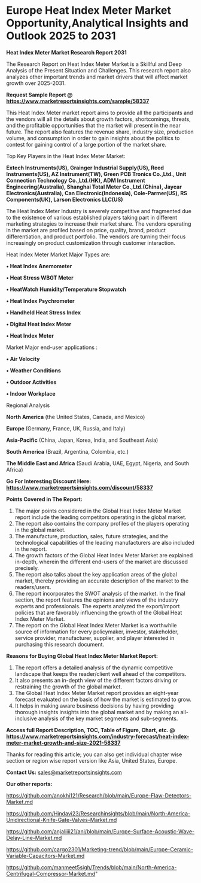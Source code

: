 # Europe Heat Index Meter Market Opportunity,Analytical Insights and Outlook 2025 to 2031

<strong>Heat Index Meter Market Research Report 2031</strong>

The Research Report on Heat Index Meter Market is a Skillful and Deep Analysis of the Present Situation and Challenges. This research report also analyzes other important trends and market drivers that will affect market growth over 2025-2031.

<strong>Request Sample Report @ <a href=https://www.marketreportsinsights.com/sample/58337>https://www.marketreportsinsights.com/sample/58337</a></strong>

This Heat Index Meter market report aims to provide all the participants and the vendors will all the details about growth factors, shortcomings, threats, and the profitable opportunities that the market will present in the near future. The report also features the revenue share, industry size, production volume, and consumption in order to gain insights about the politics to contest for gaining control of a large portion of the market share.

Top Key Players in the Heat Index Meter Market:

<strong>Extech Instruments(US), Grainger Industrial Supply(US), Reed Instruments(US), AZ Instrument(TW), Green PCB Tronics Co.,Ltd., Unit Connection Technology Co.,Ltd.(HK), ADM Instrument Engineering(Australia), Shanghai Total Meter Co.,Ltd.(China), Jaycar Electronics(Australia), Can Electronic(Indonesia), Cole-Parmer(US), RS Components(UK), Larson Electronics LLC(US)</strong>

The Heat Index Meter Industry is severely competitive and fragmented due to the existence of various established players taking part in different marketing strategies to increase their market share. The vendors operating in the market are profiled based on price, quality, brand, product differentiation, and product portfolio. The vendors are turning their focus increasingly on product customization through customer interaction.

Heat Index Meter Market Major Types are:

<strong>• Heat Index Anemometer

• Heat Stress WBGT Meter

• HeatWatch Humidity/Temperature Stopwatch

• Heat Index Psychrometer

• Handheld Heat Stress Index

• Digital Heat Index Meter

• Heat Index Meter</strong>

Market Major end-user applications :

<strong>• Air Velocity

• Weather Conditions

• Outdoor Activities

• Indoor Workplace</strong>

Regional Analysis

</u><strong><b>North America</b></strong> (the United States, Canada, and Mexico)

<strong><b>Europe </b></strong>(Germany, France, UK, Russia, and Italy)

<strong><b>Asia-Pacific</b></strong> (China, Japan, Korea, India, and Southeast Asia)

<strong><b>South America</b></strong> (Brazil, Argentina, Colombia, etc.)

<strong><b>The Middle East and Africa</b></strong> (Saudi Arabia, UAE, Egypt, Nigeria, and South Africa)

<strong>Go For Interesting Discount Here: <a href=https://www.marketreportsinsights.com/discount/58337>https://www.marketreportsinsights.com/discount/58337</a></strong>

<strong>Points Covered in The Report:</strong>
<ol>
  <li>The major points considered in the Global Heat Index Meter Market report include the leading competitors operating in the global market.</li>
  <li>The report also contains the company profiles of the players operating in the global market.</li>
  <li>The manufacture, production, sales, future strategies, and the technological capabilities of the leading manufacturers are also included in the report.</li>
  <li>The growth factors of the Global Heat Index Meter Market are explained in-depth, wherein the different end-users of the market are discussed precisely.</li>
  <li>The report also talks about the key application areas of the global market, thereby providing an accurate description of the market to the readers/users.</li>
  <li>The report incorporates the SWOT analysis of the market. In the final section, the report features the opinions and views of the industry experts and professionals. The experts analyzed the export/import policies that are favorably influencing the growth of the Global Heat Index Meter Market.</li>
  <li>The report on the Global Heat Index Meter Market is a worthwhile source of information for every policymaker, investor, stakeholder, service provider, manufacturer, supplier, and player interested in purchasing this research document.</li>
</ol>
<strong>Reasons for Buying Global Heat Index Meter Market Report:</strong>

<ol>
  <li>The report offers a detailed analysis of the dynamic competitive landscape that keeps the reader/client well ahead of the competitors.</li>
  <li>It also presents an in-depth view of the different factors driving or restraining the growth of the global market.</li>
  <li>The Global Heat Index Meter Market report provides an eight-year forecast evaluated on the basis of how the market is estimated to grow.</li>
  <li>It helps in making aware business decisions by having providing thorough insights insights into the global market and by making an all-inclusive analysis of the key market segments and sub-segments.</li>
</ol>
<strong>Access full Report Description, TOC, Table of Figure, Chart, etc. @ <a href=https://www.marketreportsinsights.com/industry-forecast/heat-index-meter-market-growth-and-size-2021-58337>https://www.marketreportsinsights.com/industry-forecast/heat-index-meter-market-growth-and-size-2021-58337</a></strong>


Thanks for reading this article; you can also get individual chapter wise section or region wise report version like Asia, United States, Europe.

<strong>Contact Us:</strong>
sales@marketreportsinsights.com

<strong>Our other reports:</strong>

<a href=https://github.com/anokhi121/Research/blob/main/Europe-Flaw-Detectors-Market.md>https://github.com/anokhi121/Research/blob/main/Europe-Flaw-Detectors-Market.md</a>

<a href=https://github.com/Hindavi23/Researchinsights/blob/main/North-America-Unidirectional-Knife-Gate-Valves-Market.md>https://github.com/Hindavi23/Researchinsights/blob/main/North-America-Unidirectional-Knife-Gate-Valves-Market.md</a>

<a href=https://github.com/anjaliiii21/ani/blob/main/Europe-Surface-Acoustic-Wave-Delay-Line-Market.md>https://github.com/anjaliiii21/ani/blob/main/Europe-Surface-Acoustic-Wave-Delay-Line-Market.md</a>

<a href=https://github.com/cargo2301/Marketing-trend/blob/main/Europe-Ceramic-Variable-Capacitors-Market.md>https://github.com/cargo2301/Marketing-trend/blob/main/Europe-Ceramic-Variable-Capacitors-Market.md</a>

<a href=https://github.com/manmeet5sigh/Trends/blob/main/North-America-Centrifugal-Compressor-Market.md>https://github.com/manmeet5sigh/Trends/blob/main/North-America-Centrifugal-Compressor-Market.md</a>"
